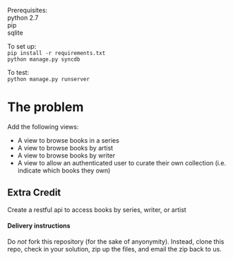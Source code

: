 Prerequisites:  
python 2.7  
pip  
sqlite  

To set up:  
`pip install -r requirements.txt`  
`python manage.py syncdb`  

To test:  
`python manage.py runserver`  

The problem
===========

Add the following views:
- A view to browse books in a series
- A view to browse books by artist
- A view to browse books by writer
- A view to allow an authenticated user to curate their own collection (i.e. indicate which books they own)

Extra Credit
------------
Create a restful api to access books by series, writer, or artist

#### Delivery instructions
Do *not* fork this repository (for the sake of anyonymity).  Instead, clone this repo, check in your solution, zip up the files, and email the zip back to us.
